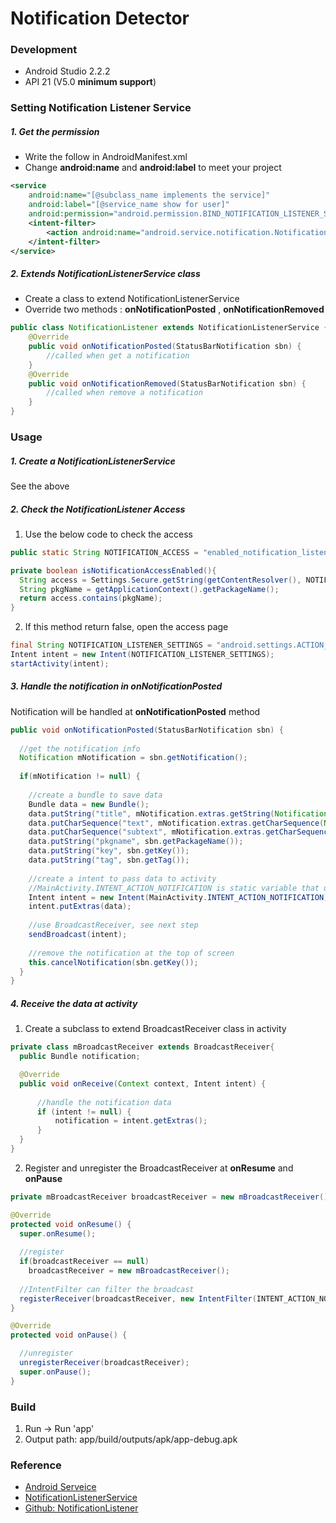 # Notification Detector

### Development

+ Android Studio 2.2.2
+ API 21 (V5.0 **minimum support**)

### Setting Notification Listener Service

##### 1. Get the permission

+ Write the follow in AndroidManifest.xml
+ Change **android:name** and **android:label** to meet your project

```xml
<service 
    android:name="[@subclass_name implements the service]"
    android:label="[@service_name show for user]"
    android:permission="android.permission.BIND_NOTIFICATION_LISTENER_SERVICE">
    <intent-filter>
        <action android:name="android.service.notification.NotificationListenerService" />
    </intent-filter>
</service>
```

##### 2. Extends **NotificationListenerService** class

+ Create a class to extend NotificationListenerService
+ Override two methods : **onNotificationPosted** , **onNotificationRemoved**

```java
public class NotificationListener extends NotificationListenerService {
    @Override
    public void onNotificationPosted(StatusBarNotification sbn) {
        //called when get a notification
    }
    @Override
    public void onNotificationRemoved(StatusBarNotification sbn) {
        //called when remove a notification
    }
}
```

### Usage

##### 1. Create a NotificationListenerService

See the above

##### 2. Check the NotificationListener Access

1. Use the below code to check the access

```java
public static String NOTIFICATION_ACCESS = "enabled_notification_listeners";

private boolean isNotificationAccessEnabled(){
  String access = Settings.Secure.getString(getContentResolver(), NOTIFICATION_ACCESS);
  String pkgName = getApplicationContext().getPackageName();
  return access.contains(pkgName);
}
```

2. If this method return false, open the access page

```java
final String NOTIFICATION_LISTENER_SETTINGS = "android.settings.ACTION_NOTIFICATION_LISTENER_SETTINGS";
Intent intent = new Intent(NOTIFICATION_LISTENER_SETTINGS);
startActivity(intent);
```

##### 3. Handle the notification in **onNotificationPosted**

Notification will be handled at **onNotificationPosted** method

```java
public void onNotificationPosted(StatusBarNotification sbn) {
  
  //get the notification info
  Notification mNotification = sbn.getNotification();
  
  if(mNotification != null) {
  
    //create a bundle to save data
    Bundle data = new Bundle();
    data.putString("title", mNotification.extras.getString(Notification.EXTRA_TITLE));
    data.putCharSequence("text", mNotification.extras.getCharSequence(Notification.EXTRA_TEXT));
    data.putCharSequence("subtext", mNotification.extras.getCharSequence(Notification.EXTRA_SUB_TEXT));
    data.putString("pkgname", sbn.getPackageName());
    data.putString("key", sbn.getKey());
    data.putString("tag", sbn.getTag());
    
    //create a intent to pass data to activity
    //MainActivity.INTENT_ACTION_NOTIFICATION is static variable that use to filter the brocat, see next step 
    Intent intent = new Intent(MainActivity.INTENT_ACTION_NOTIFICATION);
    intent.putExtras(data);
    
    //use BroadcastReceiver, see next step
    sendBroadcast(intent);
    
    //remove the notification at the top of screen
    this.cancelNotification(sbn.getKey());
  }
}
```

##### 4. Receive the data at activity

1. Create a subclass to extend BroadcastReceiver class in activity

```java
private class mBroadcastReceiver extends BroadcastReceiver{
  public Bundle notification;

  @Override
  public void onReceive(Context context, Intent intent) {
      
      //handle the notification data
      if (intent != null) {
          notification = intent.getExtras();
      }
  }
}
```

2. Register and unregister the BroadcastReceiver at **onResume** and **onPause**

```java
private mBroadcastReceiver broadcastReceiver = new mBroadcastReceiver();

@Override
protected void onResume() {
  super.onResume();
  
  //register
  if(broadcastReceiver == null)
    broadcastReceiver = new mBroadcastReceiver();
  
  //IntentFilter can filter the broadcast
  registerReceiver(broadcastReceiver, new IntentFilter(INTENT_ACTION_NOTIFICATION));
}

@Override
protected void onPause() {

  //unregister
  unregisterReceiver(broadcastReceiver);
  super.onPause();
}
```
### Build

1. Run -> Run 'app'
2. Output path: app/build/outputs/apk/app-debug.apk

### Reference
+ [Android Serveice](https://developer.android.com/guide/topics/manifest/service-element.html?hl=zh-tw)
+ [NotificationListenerService](https://developer.android.com/reference/android/service/notification/NotificationListenerService.html)
+ [Github: NotificationListener](https://github.com/gabrielemariotti/androiddev/tree/master/NotificationListener44)


